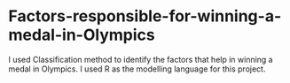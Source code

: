 # Factors-responsible-for-winning-a-medal-in-Olympics
I used Classification method to identify the factors that help in winning a medal in Olympics. I used R as the modelling language for this project. 
